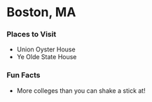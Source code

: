 # Boston, MA

### Places to Visit
- Union Oyster House
- Ye Olde State House

### Fun Facts
- More colleges than you can shake a stick at!

